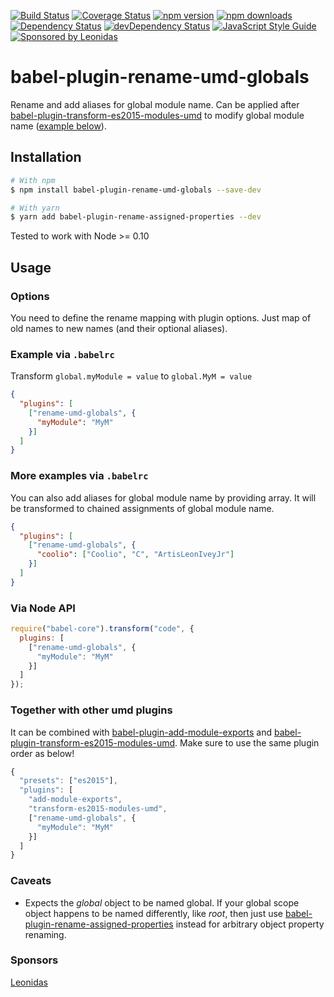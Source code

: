 [![Build Status](https://travis-ci.org/jamonkko/babel-plugin-rename-umd-globals.svg?branch=master)](https://travis-ci.org/jamonkko/babel-plugin-rename-umd-globals)
[![Coverage Status](https://coveralls.io/repos/github/jamonkko/babel-plugin-rename-umd-globals/badge.svg?branch=master)](https://coveralls.io/github/jamonkko/babel-plugin-rename-umd-globals?branch=master)
[![npm version](https://img.shields.io/npm/v/babel-plugin-rename-umd-globals.svg?style=flat-square)](https://www.npmjs.com/package/babel-plugin-rename-umd-globals)
[![npm downloads](https://img.shields.io/npm/dm/babel-plugin-rename-umd-globals.svg?style=flat-square)](https://www.npmjs.com/package/babel-plugin-rename-umd-globals)
[![Dependency Status](https://david-dm.org/jamonkko/babel-plugin-rename-umd-globals.svg)](https://david-dm.org/jamonkko/babel-plugin-rename-umd-globals)
[![devDependency Status](https://david-dm.org/jamonkko/babel-plugin-rename-umd-globals/dev-status.svg)](https://david-dm.org/jamonkko/babel-plugin-rename-umd-globals#info=devDependencies)
[![JavaScript Style Guide](https://img.shields.io/badge/code%20style-standard-brightgreen.svg)](http://standardjs.com/)
[![Sponsored by Leonidas](https://img.shields.io/badge/sponsored%20by-leonidas-389fc1.svg)](https://leonidasoy.fi/opensource)

# babel-plugin-rename-umd-globals
Rename and add aliases for global module name. Can be applied after [babel-plugin-transform-es2015-modules-umd](http://babeljs.io/docs/plugins/transform-es2015-modules-umd) to modify global module name ([example below](#together-with-other-umd-plugins)).

## Installation

```sh
# With npm
$ npm install babel-plugin-rename-umd-globals --save-dev

# With yarn 
$ yarn add babel-plugin-rename-assigned-properties --dev
```

Tested to work with Node >= 0.10

## Usage

### Options
You need to define the rename mapping with plugin options. Just map of old names to new names (and their optional aliases). 

### Example via `.babelrc`

Transform `global.myModule = value` to `global.MyM = value`

```json
{
  "plugins": [
    ["rename-umd-globals", {
      "myModule": "MyM"
    }]
  ]
}
```

### More examples via `.babelrc`

You can also add aliases for global module name by providing array. It will be transformed to chained assignments of global module name.

```json
{
  "plugins": [
    ["rename-umd-globals", {
      "coolio": ["Coolio", "C", "ArtisLeonIveyJr"]
    }]
  ]
}
```

### Via Node API

```javascript
require("babel-core").transform("code", {
  plugins: [
    ["rename-umd-globals", {
      "myModule": "MyM"
    }]
  ]
});
```

### Together with other umd plugins

It can be combined with [babel-plugin-add-module-exports](https://github.com/59naga/babel-plugin-add-module-exports) and [babel-plugin-transform-es2015-modules-umd](http://babeljs.io/docs/plugins/transform-es2015-modules-umd). Make sure to use the same plugin order as below!

```javascript
{
  "presets": ["es2015"],
  "plugins": [
    "add-module-exports",
    "transform-es2015-modules-umd",
    ["rename-umd-globals", {
      "myModule": "MyM"
    }]
  ]
}
```


### Caveats

- Expects the *global* object to be named global. If your global scope object happens to be named differently, like *root*, then just use [babel-plugin-rename-assigned-properties](https://github.com/jamonkko/babel-plugin-rename-assigned-properties) instead for arbitrary object property renaming.

### Sponsors

[Leonidas](https://leonidasoy.fi/opensource)
